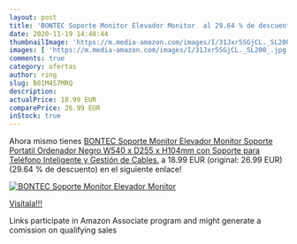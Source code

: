 ```yaml
---
layout: post
title: 'BONTEC Soporte Monitor Elevador Monitor  al 29.64 % de descuento'
date: 2020-11-19 14:48:44
thumbnailImage: 'https://m.media-amazon.com/images/I/31Jxr5SGjCL._SL200_.jpg'
images: [ 'https://m.media-amazon.com/images/I/31Jxr5SGjCL._SL200_.jpg' ]
comments: true
category: ofertas
author: ring
slug: B01M4S7MRQ
description:
actualPrice: 18.99 EUR
comparePrice: 26.99 EUR
inStock: true
---
```


Ahora mismo tienes [BONTEC Soporte Monitor Elevador Monitor Soporte Portatil Ordenador Negro  W540 x D255 x H104mm con Soporte para Teléfono Inteligente y Gestión de Cables.](https://www.amazon.es/dp/B01M4S7MRQ/?tag=tolees-21) a 18.99 EUR (original: 26.99 EUR) (29.64 %  de descuento) en el siguiente enlace!

[![BONTEC Soporte Monitor Elevador Monitor ](https://m.media-amazon.com/images/I/31Jxr5SGjCL._SL200_.jpg)](https://www.amazon.es/dp/B01M4S7MRQ/?tag=tolees-21)

[Visítala!!!](https://www.amazon.es/dp/B01M4S7MRQ/?tag=tolees-21)

Links participate in Amazon Associate program and might generate a comission on qualifying sales
